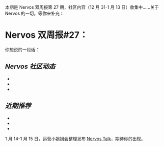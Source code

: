 本期是 Nervos 双周报第 27 期，社区内容（12 月 31-1 月 13 日）收集中......关于 Nervos 的一切，等你来补充：


# Nervos 双周报#27：
你想说的一段话：

## ***Nervos 社区动态***

-

-

-


## ***近期推荐***

-

-

-



1 月 14-1 月 15 日，运营小姐姐会整理发布 [Nervos Talk](https://talk.nervos.org/tags/nervos-%E9%A1%B9%E7%9B%AE%E5%8A%A8%E6%80%81)，期待你的出现。
